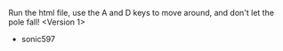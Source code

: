 Run the html file, use the A and D keys to move around, and don't let the pole fall!
<Version 1>

- sonic597
